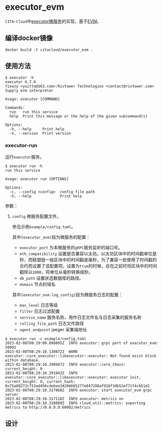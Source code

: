 # executor_evm

`CITA-Cloud`中[executor微服务](https://github.com/cita-cloud/cita_cloud_proto/blob/master/protos/executor.proto)的实现，基于[EVM](https://learnblockchain.cn/2019/04/09/easy-evm/)。

## 编译docker镜像
```
docker build -t citacloud/executor_evm .
```

## 使用方法

```
$ executor -h
executor 6.7.0
Yieazy <yuitta@163.com>:Rivtower Technologies <contact@rivtower.com>
Supply evm interpreter

Usage: executor [COMMAND]

Commands:
  run   run this service
  help  Print this message or the help of the given subcommand(s)

Options:
  -h, --help     Print help
  -V, --version  Print version
```

### executor-run

运行`executor`服务。

```
$ executor run -h
run this service

Usage: executor run [OPTIONS]

Options:
  -c, --config <config>  config file path
  -h, --help             Print help
```

参数：
1. `config` 微服务配置文件。

    参见示例`example/config.toml`。

    其中`[executor_evm]`段为微服务的配置：
    * `executor_port` 为本微服务的`gRPC`服务监听的端口号。
    * `eth_compatibility` 设置是否兼容以太坊。以太坊区块中的时间戳单位是秒，而联盟链一般区块中的时间戳是毫秒，为了兼容一些使用了时间戳的合约而设置了该配置项。设置为`true`的时候，会在之前时将区块中的时间戳除以`1000`，将单位从毫秒转换成秒。
    * `db_path` 设置状态数据库的路径。
    * `domain` 节点的域名

    其中`[executor_evm.log_config]`段为微服务日志的配置：
    * `max_level` 日志等级
    * `filter` 日志过滤配置
    * `service_name` 服务名称，用作日志文件名与日志采集的服务名称
    * `rolling_file_path` 日志文件路径
    * `agent_endpoint` jaeger 采集端地址


```
$ executor run -c example/config.toml
2023-02-08T08:29:09.898895Z  INFO executor: grpc port of executor_evm: 50002
2023-02-08T08:29:10.130872Z  WARN executor::core_executor::libexecutor::executor: Not found exist block within database.
2023-02-08T08:29:10.290947Z  INFO executor::core_chain: current_height: 0
2023-02-08T08:29:10.291043Z  INFO executor::core_executor::libexecutor::executor: executor init, current_height: 0, current_hash: 0x75a88272c753ad456cdebee34204665277e847288af916f3db52ef71f4c651d1
2023-02-08T08:29:10.317068Z  INFO executor: start executor_evm grpc server
2023-02-08T08:29:10.317118Z  INFO executor: metrics on
2023-02-08T08:29:10.318089Z  INFO cloud_util::metrics: exporting metrics to http://0.0.0.0:60002/metrics
```

## 设计
